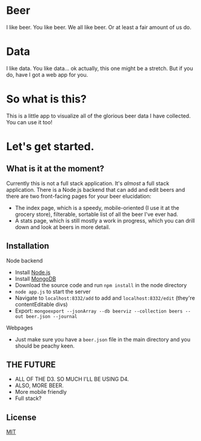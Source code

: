 # Beer

I like beer.  You like beer.  We all like beer.  Or at least a fair amount of us do. 

# Data

I like data.  You like data... ok actually, this one might be a stretch. But if you do, have I got a web app for you. 

# So what is this?

This is a little app to visualize all of the glorious beer data I have collected.  You can use it too!

# Let's get started.
## What is it at the moment?

Currently this is not a full stack application.  It's *almost* a full stack application.  There is a Node.js backend that can add and edit beers and there are two front-facing pages for your beer elucidation: 

* The index page, which is a speedy, mobile-oriented (I use it at the grocery store), filterable, sortable list of all the beer I've ever had. 
* A stats page, which is still mostly a work in progress, which you can drill down and look at beers in more detail.

## Installation

Node backend

* Install [Node.js](nodejs.org/‎)
* Install [MongoDB](www.mongodb.org/‎)
* Download the source code and run `npm install` in the node directory
* `node app.js` to start the server
* Navigate to `localhost:8332/add` to add and `localhost:8332/edit` (they're contentEditable divs) 
* Export: `mongoexport --jsonArray --db beerviz --collection beers --out beer.json --journal`

Webpages

* Just make sure you have a ```beer.json``` file in the main directory and you should be peachy keen. 

## THE FUTURE

* ALL OF THE D3. SO MUCH I'LL BE USING D4.
* ALSO, MORE BEER.
* More mobile friendly
* Full stack? 

## License

[MIT](http://parryc.mit-license.org/)